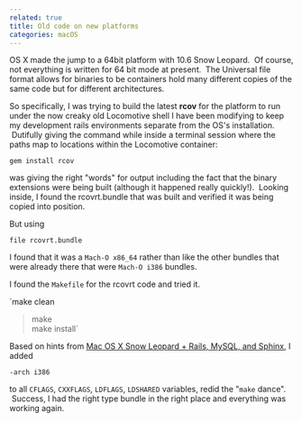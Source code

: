 ```yaml
---
related: true
title: Old code on new platforms
categories: macOS
---
```

OS X made the jump to a 64bit platform with 10.6 Snow Leopard.  Of course, not
everything is written for 64 bit mode at present.  The Universal file format
allows for binaries to be containers hold many different copies of the same
code but for different architectures.

So specifically, I was trying to build the latest **rcov** for the platform to
run under the now creaky old Locomotive shell I have been modifying to keep my
development rails environments separate from the OS's installation.  Dutifully
giving the command while inside a terminal session where the paths map to
locations within the Locomotive container:

`gem install rcov`

was giving the right "words" for output including the fact that the binary
extensions were being built (although it happened really quickly!).  Looking
inside, I found the rcovrt.bundle that was built and verified it was being
copied into position.

But using

`file rcovrt.bundle`

I found that it was a `Mach-O x86_64` rather than like the other bundles that
were already there that were `Mach-O i386` bundles.

I found the `Makefile` for the rcovrt code and tried it.

`make clean

> make<br> make install`

Based on hints from [Mac OS X Snow Leopard + Rails, MySQL, and Sphinx][1], I
added

`-arch i386`

to all `CFLAGS`, `CXXFLAGS`, `LDFLAGS`, `LDSHARED` variables, redid the
"`make` dance".  Success, I had the right type bundle in the right place and
everything was working again.

[1]: http://blog.d27n.com/2009/08/26/mac-os-x-snow-leopard-rails-mysql-and-sphinx/

